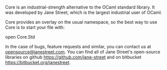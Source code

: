 Core is an industrial-strength alternative to the OCaml standard
library.  It was developed by Jane Street, which is the largest
industrial user of OCaml.

Core provides an overlay on the usual namespace, so the best way to
use Core is to start your file with:

   open Core.Std
  
In the case of bugs, feature requests and similar, you can contact us
at <opensource@janestreet.com>.  You can find all of Jane Street's
open-source libraries on github <https://github.com/jane-street> and
on bitbucket <https://bitbucket.org/janestreet>.

